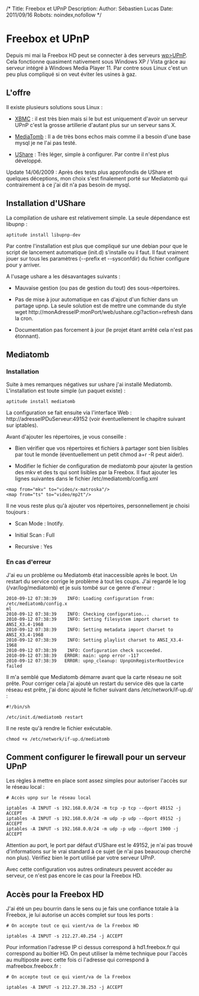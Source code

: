 /*
Title: Freebox et UPnP
Description: 
Author: Sébastien Lucas
Date: 2011/09/16
Robots: noindex,nofollow
*/
# Freebox et UPnP

Depuis mi mai la Freebox HD peut se connecter à des serveurs [wp>UPnP](/wp>UPnP). Cela fonctionne quasiment nativement sous Windows XP / Vista grâce au serveur intégré à Windows Media Player 11. Par contre sous Linux c'est un peu plus compliqué si on veut éviter les usines à gaz.

## L'offre

Il existe plusieurs solutions sous Linux :

*	[XBMC](http://www.xbmc.org) : il est très bien mais si le but est uniquement d'avoir un serveur UPnP c'est la grosse artillerie d'autant plus sur un serveur sans X.

*	[MediaTomb](http://mediatomb.cc) : Il a de très bons echos mais comme il a besoin d'une base mysql je ne l'ai pas testé.

*	[UShare](http://ushare.geexbox.org/) : Très léger, simple à configurer. Par contre il n'est plus développé.

Update 14/06/2009 :
Après des tests plus approfondis de UShare et quelques déceptions, mon choix s'est finalement porté sur Mediatomb qui contrairement à ce j'ai dit n'a pas besoin de mysql.
## Installation d'UShare

La compilation de ushare est relativement simple. La seule dépendance est libupnp :

```
aptitude install libupnp-dev
```

Par contre l'installation est plus que compliqué sur une debian pour que le script de lancement automatique (init.d) s'installe ou il faut. Il faut vraiment jouer sur tous les paramètres (--prefix et --sysconfdir) du fichier configure pour y arriver.

A l'usage ushare a les désavantages suivants :

*	Mauvaise gestion (ou pas de gestion du tout) des sous-répertoires.

*	Pas de mise à jour automatique en cas d'ajout d'un fichier dans un partage upnp. La seule solution est de mettre une commande du style wget http://monAdresseIP:monPort/web/ushare.cgi?action=refresh dans la cron.

*	Documentation pas forcement à jour (le projet étant arrêté cela n'est pas étonnant).
## Mediatomb

### Installation
Suite à mes remarques négatives sur ushare j'ai installé Mediatomb. L'installation est toute simple (un paquet existe) :

```
aptitude install mediatomb
```

La configuration se fait ensuite via l'interface Web : http://adresseIPDuServeur:49152 (voir éventuellement le chapitre suivant sur iptables).

Avant d'ajouter les répertoires, je vous conseille : 

*	Bien vérifier que vos répertoires et fichiers à partager sont bien lisibles par tout le monde (éventuellement un petit chmod a+r -R peut aider).

*	Modifier le fichier de configuration de mediatomb pour ajouter la gestion des mkv et des ts qui sont lisibles par la Freebox. Il faut ajouter les lignes suivantes dans le fichier /etc/mediatomb/config.xml

```
<map from="mkv" to="video/x-matroska"/>
<map from="ts" to="video/mp2t"/>
```

Il ne vous reste plus qu'à ajouter vos répertoires, personnellement je choisi toujours :

*	Scan Mode : Inotify.

*	Initial Scan : Full

*	Recursive : Yes
### En cas d'erreur

J'ai eu un problème ou Mediatomb état inaccessible après le boot. Un restart du service corrige le problème à tout les coups. J'ai regardé le log (/var/log/mediatomb) et je suis tombé sur ce genre d'erreur :
```
2010-09-12 07:38:39    INFO: Loading configuration from: /etc/mediatomb/config.x
ml
2010-09-12 07:38:39    INFO: Checking configuration...
2010-09-12 07:38:39    INFO: Setting filesystem import charset to ANSI_X3.4-1968
2010-09-12 07:38:39    INFO: Setting metadata import charset to ANSI_X3.4-1968
2010-09-12 07:38:39    INFO: Setting playlist charset to ANSI_X3.4-1968
2010-09-12 07:38:39    INFO: Configuration check succeeded.
2010-09-12 07:38:39   ERROR: main: upnp error -117
2010-09-12 07:38:39   ERROR: upnp_cleanup: UpnpUnRegisterRootDevice failed
```
Il m'a semblé que Mediatomb démarre avant que la carte réseau ne soit prête. Pour corriger cela j'ai ajouté un restart du service dès que la carte réseau est prête, j'ai donc ajouté le ficher suivant dans /etc/network/if-up.d/ :
```-
#!/bin/sh

/etc/init.d/mediatomb restart
```
Il ne reste qu'à rendre le fichier exécutable.
```
chmod +x /etc/network/if-up.d/mediatomb
```

## Comment configurer le firewall pour un serveur UPnP

Les règles à mettre en place sont assez simples pour autoriser l'accès sur le réseau local :

```
# Accès upnp sur le réseau local

iptables -A INPUT -s 192.168.0.0/24 -m tcp -p tcp --dport 49152 -j ACCEPT
iptables -A INPUT -s 192.168.0.0/24 -m udp -p udp --dport 49152 -j ACCEPT
iptables -A INPUT -s 192.168.0.0/24 -m udp -p udp --dport 1900 -j ACCEPT
```

Attention au port, le port par défaut d'UShare est le 49152, je n'ai pas trouvé d'informations sur le vrai standard à ce sujet (je n'ai pas beaucoup cherché non plus). Vérifiez bien le port utilisé par votre serveur UPnP.

Avec cette configuration vos autres ordinateurs peuvent accéder au serveur, ce n'est pas encore le cas pour la Freebox HD.

## Accès pour la Freebox HD

J'ai été un peu bourrin dans le sens ou je fais une confiance totale à la Freebox, je lui autorise un accès complet sur tous les ports :

```
# On accepte tout ce qui vient/va de la Freebox HD

iptables -A INPUT -s 212.27.40.254 -j ACCEPT
```

Pour information l'adresse IP ci dessus correspond à hd1.freebox.fr qui correspond au boitier HD. On peut utiliser la même technique pour l'accès au multiposte avec cette fois ci l'adresse qui correspond à mafreebox.freebox.fr :

```
# On accepte tout ce qui vient/va de la Freebox

iptables -A INPUT -s 212.27.38.253 -j ACCEPT
```

